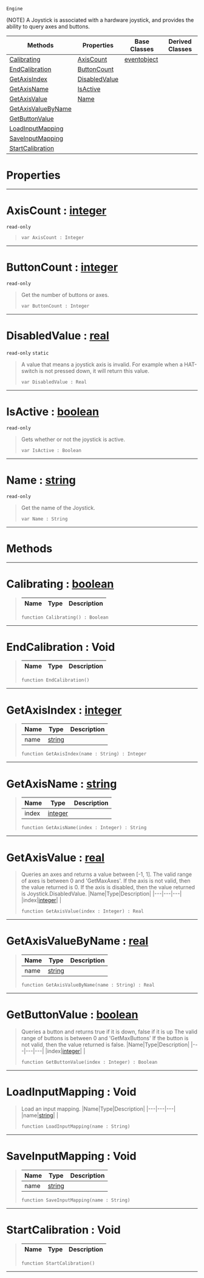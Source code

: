  `Engine`

(NOTE) A Joystick is associated with a hardware joystick, and provides the ability to query axes and buttons.

|Methods|Properties|Base Classes|Derived Classes|
|---|---|---|---|
|[ Calibrating](https://github.com/zeroengineteam/ZeroDocs/code_reference/class_reference/joystick.markdown#calibrating-zero-engine)|[ AxisCount](https://github.com/zeroengineteam/ZeroDocs/code_reference/class_reference/joystick.markdown#axiscount-zero-engine-do)|[eventobject](https://github.com/zeroengineteam/ZeroDocs/code_reference/class_reference/eventobject.markdown)| |
|[ EndCalibration](https://github.com/zeroengineteam/ZeroDocs/code_reference/class_reference/joystick.markdown#endcalibration-void)|[ ButtonCount](https://github.com/zeroengineteam/ZeroDocs/code_reference/class_reference/joystick.markdown#buttoncount-zero-engine)| | |
|[ GetAxisIndex](https://github.com/zeroengineteam/ZeroDocs/code_reference/class_reference/joystick.markdown#getaxisindex-zero-engine)|[ DisabledValue](https://github.com/zeroengineteam/ZeroDocs/code_reference/class_reference/joystick.markdown#disabledvalue-zero-engin)| | |
|[ GetAxisName](https://github.com/zeroengineteam/ZeroDocs/code_reference/class_reference/joystick.markdown#getaxisname-zero-engine)|[ IsActive](https://github.com/zeroengineteam/ZeroDocs/code_reference/class_reference/joystick.markdown#isactive-zero-engine-doc)| | |
|[ GetAxisValue](https://github.com/zeroengineteam/ZeroDocs/code_reference/class_reference/joystick.markdown#getaxisvalue-zero-engine)|[ Name](https://github.com/zeroengineteam/ZeroDocs/code_reference/class_reference/joystick.markdown#name-zero-engine-documen)| | |
|[ GetAxisValueByName](https://github.com/zeroengineteam/ZeroDocs/code_reference/class_reference/joystick.markdown#getaxisvaluebyname-zero)| | | |
|[ GetButtonValue](https://github.com/zeroengineteam/ZeroDocs/code_reference/class_reference/joystick.markdown#getbuttonvalue-zero-engi)| | | |
|[ LoadInputMapping](https://github.com/zeroengineteam/ZeroDocs/code_reference/class_reference/joystick.markdown#loadinputmapping-void)| | | |
|[ SaveInputMapping](https://github.com/zeroengineteam/ZeroDocs/code_reference/class_reference/joystick.markdown#saveinputmapping-void)| | | |
|[ StartCalibration](https://github.com/zeroengineteam/ZeroDocs/code_reference/class_reference/joystick.markdown#startcalibration-void)| | | |


 #  Properties


---  
 #  AxisCount : [integer](https://github.com/zeroengineteam/ZeroDocs/code_reference/zilch_base_types/integer.markdown)

 `read-only`

> 
> ``` lang=cpp, name=Zilch
> var AxisCount : Integer


---  
 #  ButtonCount : [integer](https://github.com/zeroengineteam/ZeroDocs/code_reference/zilch_base_types/integer.markdown)

 `read-only`

> Get the number of buttons or axes.
> ``` lang=cpp, name=Zilch
> var ButtonCount : Integer


---  
 #  DisabledValue : [real](https://github.com/zeroengineteam/ZeroDocs/code_reference/zilch_base_types/real.markdown)

 `read-only` `static`

> A value that means a joystick axis is invalid. For example when a HAT-switch is not pressed down, it will return this value.
> ``` lang=cpp, name=Zilch
> var DisabledValue : Real


---  
 #  IsActive : [boolean](https://github.com/zeroengineteam/ZeroDocs/code_reference/zilch_base_types/boolean.markdown)

 `read-only`

> Gets whether or not the joystick is active.
> ``` lang=cpp, name=Zilch
> var IsActive : Boolean


---  
 #  Name : [string](https://github.com/zeroengineteam/ZeroDocs/code_reference/zilch_base_types/string.markdown)

 `read-only`

> Get the name of the Joystick.
> ``` lang=cpp, name=Zilch
> var Name : String


---  
 #  Methods


---  
 #  Calibrating : [boolean](https://github.com/zeroengineteam/ZeroDocs/code_reference/zilch_base_types/boolean.markdown)

> 
> |Name|Type|Description|
> |---|---|---|
> ``` lang=cpp, name=Zilch
> function Calibrating() : Boolean
> ``` 


---  
 #  EndCalibration : Void

> 
> |Name|Type|Description|
> |---|---|---|
> ``` lang=cpp, name=Zilch
> function EndCalibration()
> ``` 


---  
 #  GetAxisIndex : [integer](https://github.com/zeroengineteam/ZeroDocs/code_reference/zilch_base_types/integer.markdown)

> 
> |Name|Type|Description|
> |---|---|---|
> |name|[string](https://github.com/zeroengineteam/ZeroDocs/code_reference/zilch_base_types/string.markdown)| |
> ``` lang=cpp, name=Zilch
> function GetAxisIndex(name : String) : Integer
> ``` 


---  
 #  GetAxisName : [string](https://github.com/zeroengineteam/ZeroDocs/code_reference/zilch_base_types/string.markdown)

> 
> |Name|Type|Description|
> |---|---|---|
> |index|[integer](https://github.com/zeroengineteam/ZeroDocs/code_reference/zilch_base_types/integer.markdown)| |
> ``` lang=cpp, name=Zilch
> function GetAxisName(index : Integer) : String
> ``` 


---  
 #  GetAxisValue : [real](https://github.com/zeroengineteam/ZeroDocs/code_reference/zilch_base_types/real.markdown)

> Queries an axes and returns a value between [-1, 1]. The valid range of axes is between 0 and 'GetMaxAxes'. If the axis is not valid, then the value returned is 0. If the axis is disabled, then the value returned is Joystick.DisabledValue.
> |Name|Type|Description|
> |---|---|---|
> |index|[integer](https://github.com/zeroengineteam/ZeroDocs/code_reference/zilch_base_types/integer.markdown)| |
> ``` lang=cpp, name=Zilch
> function GetAxisValue(index : Integer) : Real
> ``` 


---  
 #  GetAxisValueByName : [real](https://github.com/zeroengineteam/ZeroDocs/code_reference/zilch_base_types/real.markdown)

> 
> |Name|Type|Description|
> |---|---|---|
> |name|[string](https://github.com/zeroengineteam/ZeroDocs/code_reference/zilch_base_types/string.markdown)| |
> ``` lang=cpp, name=Zilch
> function GetAxisValueByName(name : String) : Real
> ``` 


---  
 #  GetButtonValue : [boolean](https://github.com/zeroengineteam/ZeroDocs/code_reference/zilch_base_types/boolean.markdown)

> Queries a button and returns true if it is down, false if it is up The valid range of buttons is between 0 and 'GetMaxButtons' If the button is not valid, then the value returned is false.
> |Name|Type|Description|
> |---|---|---|
> |index|[integer](https://github.com/zeroengineteam/ZeroDocs/code_reference/zilch_base_types/integer.markdown)| |
> ``` lang=cpp, name=Zilch
> function GetButtonValue(index : Integer) : Boolean
> ``` 


---  
 #  LoadInputMapping : Void

> Load an input mapping.
> |Name|Type|Description|
> |---|---|---|
> |name|[string](https://github.com/zeroengineteam/ZeroDocs/code_reference/zilch_base_types/string.markdown)| |
> ``` lang=cpp, name=Zilch
> function LoadInputMapping(name : String)
> ``` 


---  
 #  SaveInputMapping : Void

> 
> |Name|Type|Description|
> |---|---|---|
> |name|[string](https://github.com/zeroengineteam/ZeroDocs/code_reference/zilch_base_types/string.markdown)| |
> ``` lang=cpp, name=Zilch
> function SaveInputMapping(name : String)
> ``` 


---  
 #  StartCalibration : Void

> 
> |Name|Type|Description|
> |---|---|---|
> ``` lang=cpp, name=Zilch
> function StartCalibration()
> ``` 


---  
 

 